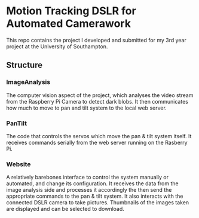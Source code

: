 # Motion Tracking DSLR for Automated Camerawork

This repo contains the project I developed and submitted for my 3rd year project at the University of Southampton.

## Structure
### ImageAnalysis
The computer vision aspect of the project, which analyses the video stream from the Raspberry Pi Camera to detect dark blobs. It then communicates how much to move to pan and tilt system to the local web server.
### PanTilt
The code that controls the servos which move the pan & tilt system itself. It receives commands serially from the web server running on the Rasberry Pi.
### Website
A relatively barebones interface to control the system manually or automated, and change its configuration. It receives the data from the image analysis side and processes it accordingly the then send the appropriate commands to the pan & tilt system. It also interacts with the connected DSLR camera to take pictures. Thumbnails of the images taken are displayed and can be selected to download.
